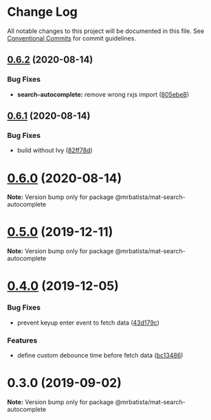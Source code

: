# Change Log

All notable changes to this project will be documented in this file.
See [Conventional Commits](https://conventionalcommits.org) for commit guidelines.

## [0.6.2](https://github.com/mrbatista/ngx-material-components/compare/@mrbatista/mat-search-autocomplete@0.6.1...@mrbatista/mat-search-autocomplete@0.6.2) (2020-08-14)


### Bug Fixes

* **search-autocomplete:** remove wrong rxjs import ([805ebe8](https://github.com/mrbatista/ngx-material-components/commit/805ebe8324dbd6e6222acf3436ac561523480030))





## [0.6.1](https://github.com/mrbatista/ngx-material-components/compare/@mrbatista/mat-search-autocomplete@0.6.0...@mrbatista/mat-search-autocomplete@0.6.1) (2020-08-14)


### Bug Fixes

* build without Ivy ([82ff78d](https://github.com/mrbatista/ngx-material-components/commit/82ff78d062e9f770fe73a0b341a3c164629d53af))





# [0.6.0](https://github.com/mrbatista/ngx-material-components/compare/@mrbatista/mat-search-autocomplete@0.5.0...@mrbatista/mat-search-autocomplete@0.6.0) (2020-08-14)

**Note:** Version bump only for package @mrbatista/mat-search-autocomplete





# [0.5.0](https://github.com/mrbatista/ngx-material-components/compare/@mrbatista/mat-search-autocomplete@0.4.0...@mrbatista/mat-search-autocomplete@0.5.0) (2019-12-11)

**Note:** Version bump only for package @mrbatista/mat-search-autocomplete





# [0.4.0](https://github.com/mrbatista/ngx-material-components/compare/@mrbatista/mat-search-autocomplete@0.3.0...@mrbatista/mat-search-autocomplete@0.4.0) (2019-12-05)


### Bug Fixes

* prevent keyup enter event to fetch data ([43d179c](https://github.com/mrbatista/ngx-material-components/commit/43d179c))


### Features

* define custom debounce time before fetch data ([bc13486](https://github.com/mrbatista/ngx-material-components/commit/bc13486))





# 0.3.0 (2019-09-02)

**Note:** Version bump only for package @mrbatista/mat-search-autocomplete
